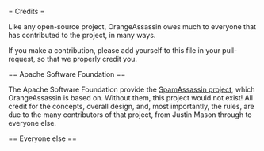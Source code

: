 = Credits =

Like any open-source project, OrangeAssassin owes much to everyone that has contributed to the project, in many ways.

If you make a contribution, please add yourself to this file in your pull-request, so that we properly credit you.

== Apache Software Foundation ==

The Apache Software Foundation provide the [SpamAssassin project](http://spamassassin.apache.org), which OrangeAssassin is based on. Without them, this project would not exist! All credit for the concepts, overall design, and, most importantly, the rules, are due to the many contributors of that project, from Justin Mason through to everyone else.

== Everyone else ==
